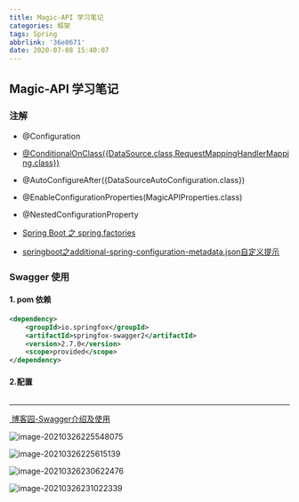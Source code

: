 ```yaml
---
title: Magic-API 学习笔记
categories: 框架
tags: Spring
abbrlink: '36e0671'
date: 2020-07-08 15:40:07
---
```

## Magic-API 学习笔记

### 注解

- @Configuration
- [@ConditionalOnClass({DataSource.class,RequestMappingHandlerMapping.class})](https://blog.csdn.net/lbh199466/article/details/88303897)
- @AutoConfigureAfter({DataSourceAutoConfiguration.class})
- @EnableConfigurationProperties(MagicAPIProperties.class)
- @NestedConfigurationProperty
- [Spring Boot 之 spring.factories](https://www.cnblogs.com/huanghzm/p/12217630.html)

- [springboot之additional-spring-configuration-metadata.json自定义提示](https://blog.csdn.net/weixin_43367055/article/details/100174407)





### Swagger 使用

#### 1. pom 依赖

```xml
<dependency>
    <groupId>io.springfox</groupId>
    <artifactId>springfox-swagger2</artifactId>
    <version>2.7.0</version>
    <scope>provided</scope>
</dependency>
```

#### 2.配置

```java

```









---

[ 博客园-Swagger介绍及使用](https://www.jianshu.com/p/349e130e40d5)

![image-20210326225548075](https://gitee.com/KawYang/image/raw/master/img/image-20210326225548075.png)

![image-20210326225615139](https://gitee.com/KawYang/image/raw/master/img/image-20210326225615139.png)

<img src="https://gitee.com/KawYang/image/raw/master/img/image-20210326230622476.png" alt="image-20210326230622476" style= />

![image-20210326231022339](https://gitee.com/KawYang/image/raw/master/img/image-20210326231022339.png)

